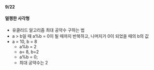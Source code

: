 #### 9/22

#### 멀쩡한 사각형

* 유클리드 알고리즘 최대 공약수 구하는 법
* a > b일 때 a%b = 0이 될 때까지 반복하고, 나머지가 0이 되었을 때의 b의 값 
* a = 10, b = 8  
  * a%b = 2
  * a= 8, b=2
  * a%b = 0;
  * 최대 공약수는  2



